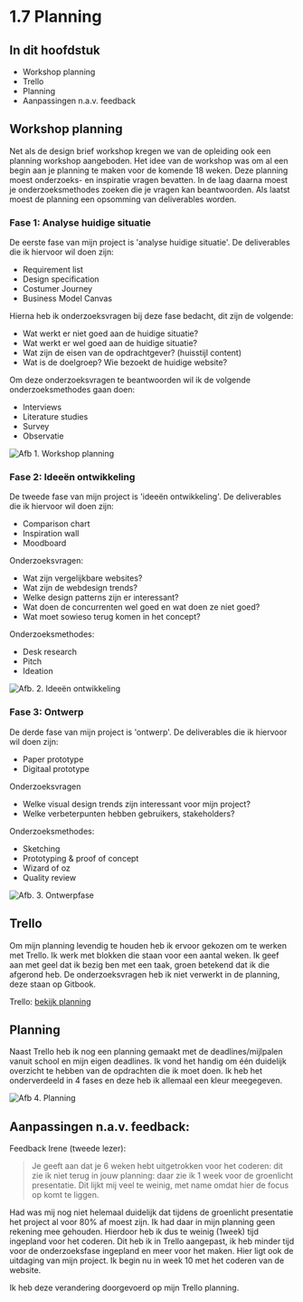 # 1.7 Planning

## In dit hoofdstuk

* Workshop planning
* Trello
* Planning
* Aanpassingen n.a.v. feedback

## Workshop **planning**

Net als de design brief workshop kregen we van de opleiding ook een planning workshop aangeboden. Het idee van de workshop was om al een begin aan je planning te maken voor de komende 18 weken. Deze planning moest onderzoeks- en inspiratie vragen bevatten. In de laag daarna moest je onderzoeksmethodes zoeken die je vragen kan beantwoorden. Als laatst moest de planning een opsomming van deliverables worden.

### Fase 1: Analyse huidige situatie

De eerste fase van mijn project is 'analyse huidige situatie'. De deliverables die ik hiervoor wil doen zijn:

* Requirement list
* Design specification
* Costumer Journey
* Business Model Canvas

Hierna heb ik onderzoeksvragen bij deze fase bedacht, dit zijn de volgende:

* Wat werkt er niet goed aan de huidige situatie?
* Wat werkt er wel goed aan de huidige situatie?
* Wat zijn de eisen van de opdrachtgever? \(huisstijl content\)
* Wat is de doelgroep? Wie bezoekt de huidige website?

Om deze onderzoeksvragen te beantwoorden wil ik de volgende onderzoeksmethodes gaan doen:

* Interviews
* Literature studies
* Survey
* Observatie

![Afb 1. Workshop planning](../.gitbook/assets/1.jpg)

### Fase 2: Ideeën ontwikkeling 

De tweede fase van mijn project is 'ideeën ontwikkeling'. De deliverables die ik hiervoor wil doen zijn:

* Comparison chart
* Inspiration wall
* Moodboard

Onderzoeksvragen:

* Wat zijn vergelijkbare websites?
* Wat zijn de webdesign trends?
* Welke design patterns zijn er interessant?
* Wat doen de concurrenten wel goed en wat doen ze niet goed?
* Wat moet sowieso terug komen in het concept?

Onderzoeksmethodes:

* Desk research
* Pitch
* Ideation

![Afb. 2. Idee&#xEB;n ontwikkeling ](../.gitbook/assets/2.jpg)

### Fase 3: Ontwerp

De derde fase van mijn project is 'ontwerp'. De deliverables die ik hiervoor wil doen zijn:

* Paper prototype
* Digitaal prototype

Onderzoeksvragen

* Welke visual design trends zijn interessant voor mijn project?
* Welke verbeterpunten hebben gebruikers, stakeholders?

Onderzoeksmethodes:

* Sketching
* Prototyping & proof of concept
* Wizard of oz
* Quality review

![Afb. 3. Ontwerpfase](../.gitbook/assets/3.jpg)

## Trello

Om mijn planning levendig te houden heb ik ervoor gekozen om te werken met Trello. Ik werk met blokken die staan voor een aantal weken. Ik geef aan met geel dat ik bezig ben met een taak, groen betekend dat ik die afgerond heb. De onderzoeksvragen heb ik niet verwerkt in de planning, deze staan op Gitbook. 

Trello: [bekijk planning](https://trello.com/invite/b/jQFwgL4k/92e7a7bb571cec8f5dca06650616bfbf/afstuderen) 

## Planning

Naast Trello heb ik nog een planning gemaakt met de deadlines/mijlpalen vanuit school en mijn eigen deadlines. Ik vond het handig om één duidelijk overzicht te hebben van de opdrachten die ik moet doen. Ik heb het onderverdeeld in 4 fases en deze heb ik allemaal een kleur meegegeven.  

![Afb 4. Planning](../.gitbook/assets/planning.jpg)

## Aanpassingen n.a.v. feedback: 

Feedback Irene \(tweede lezer\):

> Je geeft aan dat je 6 weken hebt uitgetrokken voor het coderen: dit zie ik niet terug in jouw planning: daar zie ik 1 week voor de groenlicht presentatie. Dit lijkt mij veel te weinig, met name omdat hier de focus op komt te liggen.

Had was mij nog niet helemaal duidelijk dat tijdens de groenlicht presentatie het project al voor 80% af moest zijn. Ik had daar in mijn planning geen rekening mee gehouden. Hierdoor heb ik dus te weinig \(1week\) tijd ingepland voor het coderen. Dit heb ik in Trello aangepast, ik heb minder tijd voor de onderzoeksfase ingepland en meer voor het maken. Hier ligt ook de uitdaging van mijn project. Ik begin nu in week 10 met het coderen van de website.

Ik heb deze verandering doorgevoerd op mijn Trello planning. 

